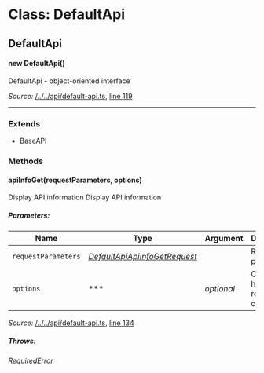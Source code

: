 # Class: DefaultApi

## DefaultApi

#### new DefaultApi()

DefaultApi - object-oriented interface

*Source:*
[/../../api/default-api.ts](/../../api/default-api.ts), [line 119](/../../api/default-api.ts#L119)

---------------

### Extends

- BaseAPI

### Methods

#### apiInfoGet(requestParameters, options)

Display API information
Display API information

##### Parameters:

|Name|Type|Argument|Description|
|----|----|--------|-----------|
|`requestParameters`|*[DefaultApiApiInfoGetRequest](global.md#DefaultApiApiInfoGetRequest)*|  |Request parameters.|
|`options`|***|*optional*  |Override http request option.|

*Source:*
[/../../api/default-api.ts](/../../api/default-api.ts), [line 134](/../../api/default-api.ts#L134)

##### Throws:

*RequiredError*